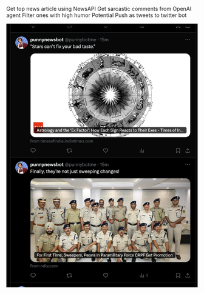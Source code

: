 Get top news article using NewsAPI
Get sarcastic comments from OpenAI agent
Filter ones with high humor Potential
Push as tweets to twitter bot

![Twitter Bot Screenshot](botscreenshot.png)
